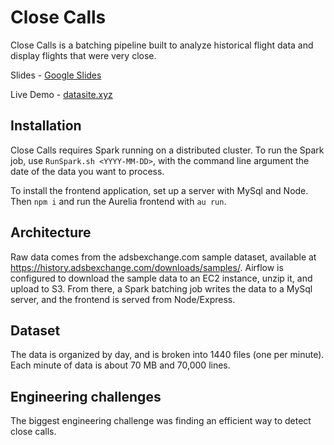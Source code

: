 # Close Calls

Close Calls is a batching pipeline built to analyze historical flight data and display flights that were very close.

Slides - [Google Slides](https://docs.google.com/presentation/d/1HkhyJk-61REsz5vFL9xPAtWcW4X4OVPTBDgzpofDDgc/)

Live Demo - [datasite.xyz](datasite.xyz)

## Installation

Close Calls requires Spark running on a distributed cluster. To run the Spark job, use `RunSpark.sh <YYYY-MM-DD>`, with the command line argument the date of the data you want to process. 

To install the frontend application, set up a server with MySql and Node. Then `npm i` and run the Aurelia frontend with `au run`.

## Architecture

Raw data comes from the adsbexchange.com sample dataset, available at https://history.adsbexchange.com/downloads/samples/. Airflow is configured to download the sample data to an EC2 instance, unzip it, and upload to S3. From there, a Spark batching job writes the data to a MySql server, and the frontend is served from Node/Express.

## Dataset

The data is organized by day, and is broken into 1440 files (one per minute). Each minute of data is about 70 MB and 70,000 lines. 

## Engineering challenges

The biggest engineering challenge was finding an efficient way to detect close calls. 
